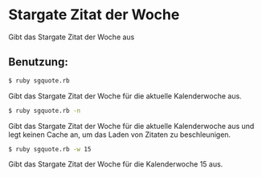# Stargate Zitat der Woche

Gibt das Stargate Zitat der Woche aus

## Benutzung:

```sh
$ ruby sgquote.rb
```

Gibt das Stargate Zitat der Woche für die aktuelle Kalenderwoche aus.

```sh
$ ruby sgquote.rb -n
```

Gibt das Stargate Zitat der Woche für die aktuelle Kalenderwoche aus und legt keinen Cache an, um das Laden von Zitaten zu beschleunigen.

```sh
$ ruby sgquote.rb -w 15
```

Gibt das Stargate Zitat der Woche für die Kalenderwoche 15 aus. 
